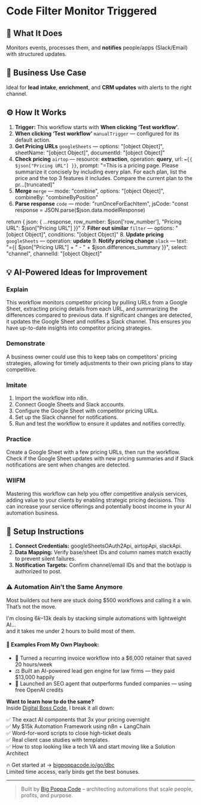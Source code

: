 # Code Filter Monitor Triggered
  ## 🚀 What It Does
  Monitors events, processes them, and **notifies** people/apps (Slack/Email) with structured updates.
  
  ## 💼 Business Use Case
  Ideal for **lead intake**, **enrichment**, and **CRM updates** with alerts to the right channel.
  
  ## ⚙️ How It Works
  1. **Trigger:** This workflow starts with **When clicking ‘Test workflow’**.
  2. **When clicking ‘Test workflow’** `manualTrigger` — configured for its default action.
3. **Get Pricing URLs** `googleSheets` — options: "[object Object]", sheetName: "[object Object]", documentId: "[object Object]"
4. **Check pricing** `airtop` — resource: **extraction**, operation: **query**, url: `={{ $json["Pricing URL"] }}`, prompt: "=This is a pricing page. Please summarize it concisely by including every plan. For each plan, list the price and the top 3 features it includes. Compare the current plan to the pr…[truncated]"
5. **Merge** `merge` — mode: "combine", options: "[object Object]", combineBy: "combineByPosition"
6. **Parse response** `code` — mode: "runOnceForEachItem", jsCode: "const response = JSON.parse($json.data.modelResponse)

return { json: {
  ...response,
  row_number: $json['row_number'],
  "Pricing URL": $json["Pricing URL"]
}}"
7. **Filter out similar** `filter` — options: "[object Object]", conditions: "[object Object]"
8. **Update pricing** `googleSheets` — operation: **update**
9. **Notify pricing change** `slack` — text: "={{ $json["Pricing URL"] + " - " + $json.differences_summary }}", select: "channel", channelId: "[object Object]"
  
  ## 💡 AI-Powered Ideas for Improvement
  ### Explain
This workflow monitors competitor pricing by pulling URLs from a Google Sheet, extracting pricing details from each URL, and summarizing the differences compared to previous data. If significant changes are detected, it updates the Google Sheet and notifies a Slack channel. This ensures you have up-to-date insights into competitor pricing strategies.

### Demonstrate
A business owner could use this to keep tabs on competitors' pricing strategies, allowing for timely adjustments to their own pricing plans to stay competitive.

### Imitate
1. Import the workflow into n8n.
2. Connect Google Sheets and Slack accounts.
3. Configure the Google Sheet with competitor pricing URLs.
4. Set up the Slack channel for notifications.
5. Run and test the workflow to ensure it updates and notifies correctly.

### Practice
Create a Google Sheet with a few pricing URLs, then run the workflow. Check if the Google Sheet updates with new pricing summaries and if Slack notifications are sent when changes are detected.

### WIIFM
Mastering this workflow can help you offer competitive analysis services, adding value to your clients by enabling strategic pricing decisions. This can increase your service offerings and potentially boost income in your AI automation business.
  
  ## 🔧 Setup Instructions
  1. **Connect Credentials:** googleSheetsOAuth2Api, airtopApi, slackApi.
2. **Data Mapping:** Verify base/sheet IDs and column names match exactly to prevent silent failures.
3. **Notification Targets:** Confirm channel/email IDs and that the bot/app is authorized to post.
  
### ⚠️ Automation Ain’t the Same Anymore

Most builders out here are stuck doing $500 workflows and calling it a win.  
That’s not the move.  

I'm closing $6k–$13k deals by stacking simple automations with lightweight AI...  
and it takes me under 2 hours to build most of them.

#### 🧠 Examples From My Own Playbook:
- 🔁 Turned a recurring invoice workflow into a $6,000 retainer that saved 20 hours/week  
- ⚖️ Built an AI-powered lead gen engine for law firms — they paid $13,000 happily  
- 🚀 Launched an SEO agent that outperforms funded companies — using free OpenAI credits  

**Want to learn how to do the same?**  
Inside [Digital Boss Code](https://bigpoppacode.io/go/dbc), I break it all down:

✅ The exact AI components that 3x your pricing overnight  
✅ My $15k Automation Framework using n8n + LangChain  
✅ Word-for-word scripts to close high-ticket deals  
✅ Real client case studies with templates  
✅ How to stop looking like a tech VA and start moving like a Solution Architect  

🔥 Get started at → [bigpoppacode.io/go/dbc](https://bigpoppacode.io/go/dbc)  
Limited time access, early birds get the best bonuses.

---
> Built by [Big Poppa Code](https://bigpoppacode.io) – architecting automations that scale people, profits, and purpose.
  